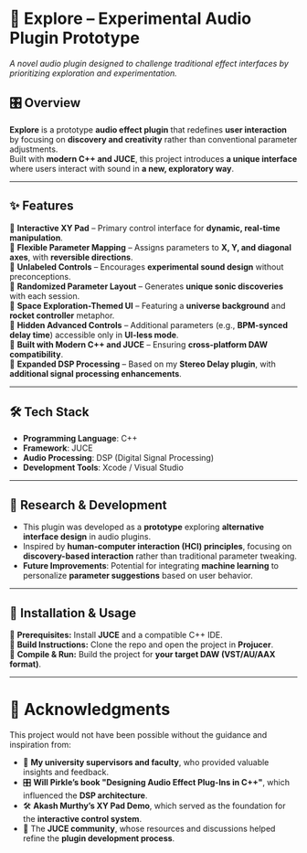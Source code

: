 # 🚀 Explore – Experimental Audio Plugin Prototype  

*A novel audio plugin designed to challenge traditional effect interfaces by prioritizing exploration and experimentation.*  

## 🎛️ Overview  
**Explore** is a prototype **audio effect plugin** that redefines **user interaction** by focusing on **discovery and creativity** rather than conventional parameter adjustments.  
Built with **modern C++ and JUCE**, this project introduces **a unique interface** where users interact with sound in **a new, exploratory way**.  

---

## ✨ Features  
🔹 **Interactive XY Pad** – Primary control interface for **dynamic, real-time manipulation**.  
🔹 **Flexible Parameter Mapping** – Assigns parameters to **X, Y, and diagonal axes**, with **reversible directions**.  
🔹 **Unlabeled Controls** – Encourages **experimental sound design** without preconceptions.  
🔹 **Randomized Parameter Layout** – Generates **unique sonic discoveries** with each session.  
🔹 **Space Exploration-Themed UI** – Featuring a **universe background** and **rocket controller** metaphor.  
🔹 **Hidden Advanced Controls** – Additional parameters (e.g., **BPM-synced delay time**) accessible only in **UI-less mode**.  
🔹 **Built with Modern C++ and JUCE** – Ensuring **cross-platform DAW compatibility**.  
🔹 **Expanded DSP Processing** – Based on my **Stereo Delay plugin**, with **additional signal processing enhancements**.  

---

## 🛠️ Tech Stack  
- **Programming Language**: C++  
- **Framework**: JUCE  
- **Audio Processing**: DSP (Digital Signal Processing)  
- **Development Tools**: Xcode / Visual Studio  

---

## 📖 Research & Development  
- This plugin was developed as a **prototype** exploring **alternative interface design** in audio plugins.  
- Inspired by **human-computer interaction (HCI) principles**, focusing on **discovery-based interaction** rather than traditional parameter tweaking.  
- **Future Improvements**: Potential for integrating **machine learning** to personalize **parameter suggestions** based on user behavior.  

---

## 🚀 Installation & Usage  
📌 **Prerequisites:** Install **JUCE** and a compatible C++ IDE.  
📌 **Build Instructions:** Clone the repo and open the project in **Projucer**.  
📌 **Compile & Run:** Build the project for **your target DAW (VST/AU/AAX format)**.  

---

# 🙌 Acknowledgments  

This project would not have been possible without the guidance and inspiration from:  

- 📖 **My university supervisors and faculty**, who provided valuable insights and feedback.  
- 🎛️ **Will Pirkle’s book "Designing Audio Effect Plug-Ins in C++"**, which influenced the **DSP architecture**.  
- 🛠️ **Akash Murthy’s XY Pad Demo**, which served as the foundation for the **interactive control system**.  
- 🚀 The **JUCE community**, whose resources and discussions helped refine the **plugin development process**.  


